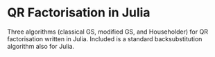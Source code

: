 # QR Factorisation in Julia
Three algorithms (classical GS, modified GS, and Householder) for QR factorisation written in Julia. Included is a standard backsubstitution algorithm also for Julia. 
